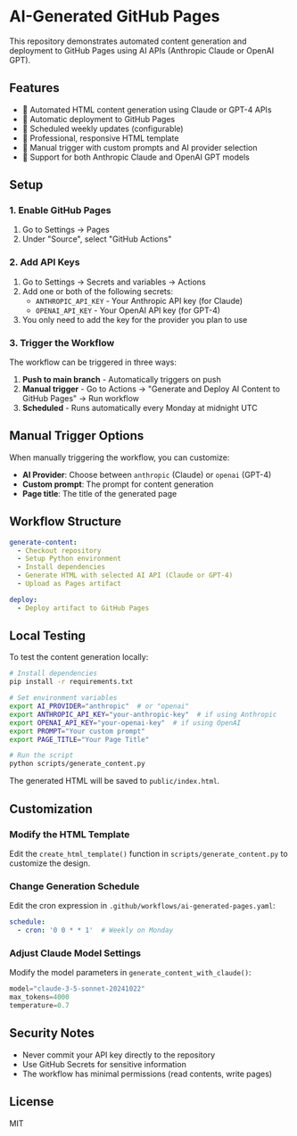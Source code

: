 # AI-Generated GitHub Pages

This repository demonstrates automated content generation and deployment to GitHub Pages using AI APIs (Anthropic Claude or OpenAI GPT).

## Features

- 🤖 Automated HTML content generation using Claude or GPT-4 APIs
- 🚀 Automatic deployment to GitHub Pages
- 📅 Scheduled weekly updates (configurable)
- 🎨 Professional, responsive HTML template
- 🔧 Manual trigger with custom prompts and AI provider selection
- 🔄 Support for both Anthropic Claude and OpenAI GPT models

## Setup

### 1. Enable GitHub Pages

1. Go to Settings → Pages
2. Under "Source", select "GitHub Actions"

### 2. Add API Keys

1. Go to Settings → Secrets and variables → Actions
2. Add one or both of the following secrets:
   - `ANTHROPIC_API_KEY` - Your Anthropic API key (for Claude)
   - `OPENAI_API_KEY` - Your OpenAI API key (for GPT-4)
3. You only need to add the key for the provider you plan to use

### 3. Trigger the Workflow

The workflow can be triggered in three ways:

1. **Push to main branch** - Automatically triggers on push
2. **Manual trigger** - Go to Actions → "Generate and Deploy AI Content to GitHub Pages" → Run workflow
3. **Scheduled** - Runs automatically every Monday at midnight UTC

## Manual Trigger Options

When manually triggering the workflow, you can customize:

- **AI Provider**: Choose between `anthropic` (Claude) or `openai` (GPT-4)
- **Custom prompt**: The prompt for content generation
- **Page title**: The title of the generated page

## Workflow Structure

```yaml
generate-content:
  - Checkout repository
  - Setup Python environment
  - Install dependencies
  - Generate HTML with selected AI API (Claude or GPT-4)
  - Upload as Pages artifact

deploy:
  - Deploy artifact to GitHub Pages
```

## Local Testing

To test the content generation locally:

```bash
# Install dependencies
pip install -r requirements.txt

# Set environment variables
export AI_PROVIDER="anthropic"  # or "openai"
export ANTHROPIC_API_KEY="your-anthropic-key"  # if using Anthropic
export OPENAI_API_KEY="your-openai-key"  # if using OpenAI
export PROMPT="Your custom prompt"
export PAGE_TITLE="Your Page Title"

# Run the script
python scripts/generate_content.py
```

The generated HTML will be saved to `public/index.html`.

## Customization

### Modify the HTML Template

Edit the `create_html_template()` function in `scripts/generate_content.py` to customize the design.

### Change Generation Schedule

Edit the cron expression in `.github/workflows/ai-generated-pages.yaml`:

```yaml
schedule:
  - cron: '0 0 * * 1'  # Weekly on Monday
```

### Adjust Claude Model Settings

Modify the model parameters in `generate_content_with_claude()`:

```python
model="claude-3-5-sonnet-20241022"
max_tokens=4000
temperature=0.7
```

## Security Notes

- Never commit your API key directly to the repository
- Use GitHub Secrets for sensitive information
- The workflow has minimal permissions (read contents, write pages)

## License

MIT